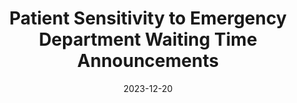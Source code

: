 ---
title: "Patient Sensitivity to Emergency Department Waiting Time Announcements"
authors:
  - Eric Park
  - admin
  - Jingqi Wang
  - Sergei Savin
  - Siu Chung Leung
  - Timothy H. Rainer
date: 2023-12-20
doi: "10.1287/msom.2022.0457"
publication_types: ["2"]
publication: "*Manufacturing & Service Operations Management*"
url_pdf: "https://pubsonline.informs.org/doi/full/10.1287/msom.2022.0457"
tags:
  - Emergency departments
  - Waiting time
  - Behavioral operations
  - Public policy
---